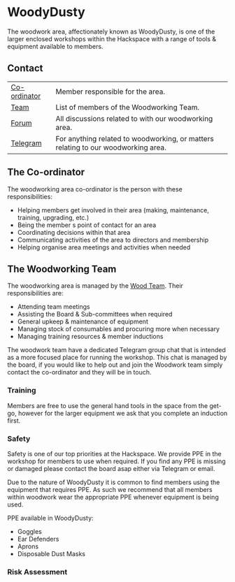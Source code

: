 WoodyDusty
==========

The woodwork area, affectionately known as WoodyDusty, is one of the larger enclosed workshops within the Hackspace with a range of tools & equipment available to members.

Contact
-------

|                                                            |                                                                                   |
|------------------------------------------------------------|-----------------------------------------------------------------------------------|
| [Co-ordinator](https://list.hacman.org.uk/u/peterdroberts) | Member responsible for the area.                                                  |
| [Team](https://list.hacman.org.uk/g/Team_Wood)             | List of members of the Woodworking Team.                                          |
| [Forum](https://list.hacman.org.uk/c/space/woodworking/6)  | All discussions related to with our woodworking area.                             |
| [Telegram](https://t.me/HACManchester/200505)              | For anything related to woodworking, or matters relating to our woodworking area. |

The Co-ordinator
----------------

The woodworking area co-ordinator is the person with these responsibilities:

-	Helping members get involved in their area (making, maintenance, training, upgrading, etc.)
-	Being the member s point of contact for an area
-	Coordinating decisions within that area
-	Communicating activities of the area to directors and membership
-	Helping organise area meetings and activities when needed

The Woodworking Team
--------------------

The woodworking area is managed by the [Wood Team](https://list.hacman.org.uk/g/Team_Wood). Their responsibilities are:

-	Attending team meetings
-	Assisting the Board & Sub-committees when required
-	General upkeep & maintenance of equipment
-	Managing stock of consumables and procuring more when necessary
-	Managing training resources & member inductions

The woodwork team have a dedicated Telegram group chat that is intended as a more focused place for running the workshop. This chat is managed by the board, if you would like to help out and join the Woodwork team simply contact the co-ordinator and they will be in touch.

### **Training**

Members are free to use the general hand tools in the space from the get-go, however for the larger equipment we ask that you complete an induction first.

### **Safety**

Safety is one of our top priorities at the Hackspace. We provide PPE in the workshop for members to use when required. If you find any PPE is missing or damaged please contact the board asap either via Telegram or email.

Due to the nature of WoodyDusty it is common to find members using the equipment that requires PPE. As such we recommend that all members within woodwork wear the appropriate PPE whenever equipment is being used.

PPE available in WoodyDusty:

-	Goggles
-	Ear Defenders
-	Aprons
-	Disposable Dust Masks

### **Risk Assessment**
